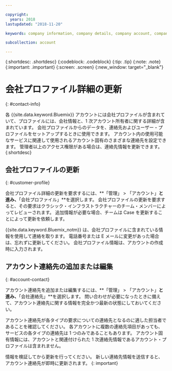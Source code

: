 ```yaml
---

copyright:
  years: 2018
lastupdated: "2018-11-20"

keywords: company information, company details, company account, company profile

subcollection: account

---
```


{:shortdesc: .shortdesc}
{:codeblock: .codeblock}
{:tip: .tip}
{:note: .note}
{:important: .important}
{:screen: .screen}
{:new_window: target="_blank"}


# 会社プロファイル詳細の更新
{: #contact-info}

各 {{site.data.keyword.Bluemix}} アカウントには会社プロファイルが含まれていて、プロファイルには、会社情報と、1 次アカウント所有者に関する詳細が含まれています。 会社プロファイルからのデータを、連絡先およびユーザー・プロファイルをセットアップするときに使用できます。 アカウント内の使用可能なサービスに関連して使用されるアカウント固有のさまざまな連絡先を設定できます。 管理者以上のアクセス権限がある場合は、連絡先情報を更新できます。
{:shortdesc}

## 会社プロファイルの更新
{: #customer-profile}

会社プロファイル詳細の更新を要求するには、**「管理」 > 「アカウント」**と進み、**「会社プロファイル」**を選択します。 会社プロファイルの更新を要求すると、その要求はクラシック・インフラストラクチャーのチーム・メンバーによってレビューされます。 追加情報が必要な場合、チームは Case を更新することによって更新を依頼します。

{{site.data.keyword.Bluemix_notm}} は、会社プロファイルに含まれている情報を使用して連絡を取ります。 電話番号または E メールに変更があった場合は、忘れずに更新してください。 会社プロファイル情報は、アカウントの作成時に入力されます。

## アカウント連絡先の追加または編集
{: #account-contact}

アカウント連絡先を追加または編集するには、**「管理」 > 「アカウント」**と進み、**「会社連絡先」**を選択します。 問い合わせが必要になったときに備えて、アカウント連絡先に関する情報を完全かつ最新の状態にしておいてください。

アカウント連絡先が各タイプの要求についての連絡先となるのに適した担当者であることを確認してください。 各アカウントに複数の連絡先項目があっても、サービスの各タイプの連絡先は 1 つのみであることもあります。 アカウント固有情報には、アカウントと関連付けられた 1 次連絡先情報であるアカウント・プロファイルは含まれません。

  情報を検証してから更新を行ってください。 新しい連絡先情報を送信すると、アカウント連絡先が即時に更新されます。   {: important}
